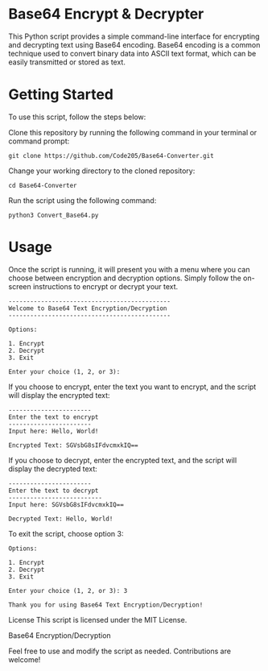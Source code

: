 # Base64 Encrypt & Decrypter

This Python script provides a simple command-line interface for encrypting and decrypting text using Base64 encoding. Base64 encoding is a common technique used to convert binary data into ASCII text format, which can be easily transmitted or stored as text.

# Getting Started
To use this script, follow the steps below:

Clone this repository by running the following command in your terminal or command prompt:

```
git clone https://github.com/Code205/Base64-Converter.git
```

Change your working directory to the cloned repository:

```
cd Base64-Converter
```

Run the script using the following command:

```
python3 Convert_Base64.py
```

# Usage
Once the script is running, it will present you with a menu where you can choose between encryption and decryption options. Simply follow the on-screen instructions to encrypt or decrypt your text.

```
---------------------------------------------
Welcome to Base64 Text Encryption/Decryption
---------------------------------------------

Options:

1. Encrypt
2. Decrypt
3. Exit

Enter your choice (1, 2, or 3): 

```

If you choose to encrypt, enter the text you want to encrypt, and the script will display the encrypted text:

```
-----------------------
Enter the text to encrypt
-----------------------
Input here: Hello, World!

Encrypted Text: SGVsbG8sIFdvcmxkIQ==

```

If you choose to decrypt, enter the encrypted text, and the script will display the decrypted text:

```
-----------------------
Enter the text to decrypt
--------------------------
Input here: SGVsbG8sIFdvcmxkIQ==

Decrypted Text: Hello, World!

```

To exit the script, choose option 3:

```
Options:

1. Encrypt
2. Decrypt
3. Exit

Enter your choice (1, 2, or 3): 3

Thank you for using Base64 Text Encryption/Decryption!

```
License
This script is licensed under the MIT License.

Base64 Encryption/Decryption

Feel free to use and modify the script as needed. Contributions are welcome!
